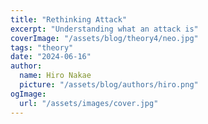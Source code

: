 ```yaml
---
title: "Rethinking Attack"
excerpt: "Understanding what an attack is"
coverImage: "/assets/blog/theory4/neo.jpg"
tags: "theory"
date: "2024-06-16"
author:
  name: Hiro Nakae
  picture: "/assets/blog/authors/hiro.png"
ogImage:
  url: "/assets/images/cover.jpg"
---
```


